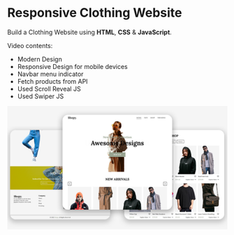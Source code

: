 # Responsive Clothing Website

Build a Clothing Website using **HTML**, **CSS** & **JavaScript**.





Video contents:

* Modern Design
* Responsive Design for mobile devices
* Navbar menu indicator
* Fetch products from API
* Used Scroll Reveal JS
* Used Swiper JS

![img](Clothing%20Website.png)

